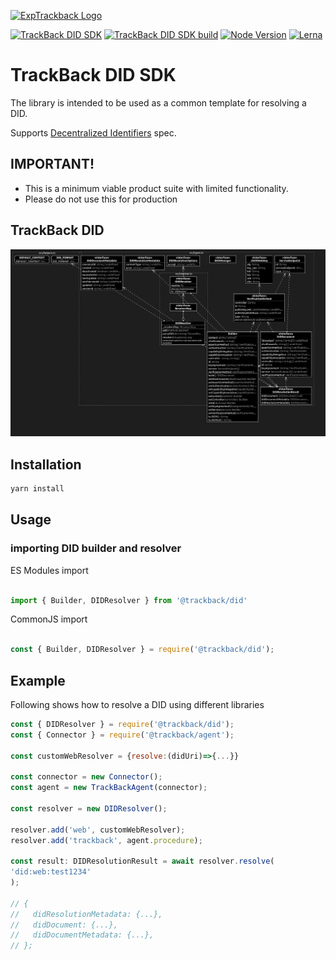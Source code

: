 
[![ExpTrackback Logo](https://user-images.githubusercontent.com/2051324/127407635-236f8a7a-4ca6-410a-9fc4-add396743cfa.png)](https://trackback.co.nz/)

[![TrackBack DID SDK](https://img.shields.io/badge/trackback--did-0.0.1--alpha-9cf)](https://github.com/trackback-blockchain/trackback-verifiable/tree/main/packages/trackback-did)
[![TrackBack DID SDK build](https://img.shields.io/badge/build-pass-blueviolet)](https://github.com/trackback-blockchain/trackback-verifiable/tree/main/packages)
[![Node Version](https://img.shields.io/badge/nodejs-14.0.0+-8ca)](https://nodejs.org/es/blog/release/v14.0.0)
[![Lerna](https://img.shields.io/badge/maintained%20with-lerna-cc00ff.svg)](https://lerna.js.org/)

# TrackBack DID SDK

The library is intended to be used as a common template for resolving a DID.

Supports [Decentralized Identifiers](https://w3c.github.io/did-core/#identifier) spec.

## IMPORTANT!

* This is a minimum viable product suite with limited functionality.
* Please do not use this for production

## TrackBack DID
![Architecture](Architecture.png)
## Installation

```bash
yarn install
```

## Usage

### importing DID builder and resolver

ES Modules import

```javascript

import { Builder, DIDResolver } from '@trackback/did'

```

CommonJS import

```javascript

const { Builder, DIDResolver } = require('@trackback/did');

```

## Example

Following shows how to resolve a DID using different libraries

```javascript
const { DIDResolver } = require('@trackback/did');
const { Connector } = require('@trackback/agent');

const customWebResolver = {resolve:(didUri)=>{...}}

const connector = new Connector();
const agent = new TrackBackAgent(connector);

const resolver = new DIDResolver();

resolver.add('web', customWebResolver);
resolver.add('trackback', agent.procedure);

const result: DIDResolutionResult = await resolver.resolve(
'did:web:test1234'
);

// {
//   didResolutionMetadata: {...},
//   didDocument: {...},
//   didDocumentMetadata: {...},
// };

```
